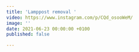 ```yaml
---
title: 'Lamppost removal '
video: https://www.instagram.com/p/CQd_osooWeM/
image: ''
date: 2021-06-23 00:00:00 +0100
published: false

---
```

